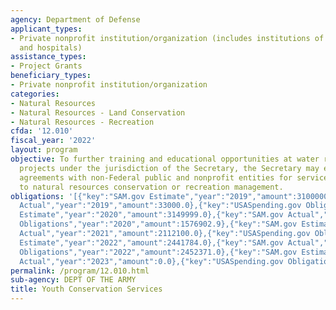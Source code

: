 ```yaml
---
agency: Department of Defense
applicant_types:
- Private nonprofit institution/organization (includes institutions of higher education
  and hospitals)
assistance_types:
- Project Grants
beneficiary_types:
- Private nonprofit institution/organization
categories:
- Natural Resources
- Natural Resources - Land Conservation
- Natural Resources - Recreation
cfda: '12.010'
fiscal_year: '2022'
layout: program
objective: To further training and educational opportunities at water resources development
  projects under the jurisdiction of the Secretary, the Secretary may enter into cooperative
  agreements with non-Federal public and nonprofit entities for services relating
  to natural resources conservation or recreation management.
obligations: '[{"key":"SAM.gov Estimate","year":"2019","amount":3100000.0},{"key":"SAM.gov
  Actual","year":"2019","amount":33000.0},{"key":"USASpending.gov Obligations","year":"2019","amount":2040059.01},{"key":"SAM.gov
  Estimate","year":"2020","amount":3149999.0},{"key":"SAM.gov Actual","year":"2020","amount":103000.0},{"key":"USASpending.gov
  Obligations","year":"2020","amount":1576902.9},{"key":"SAM.gov Estimate","year":"2021","amount":3400000.0},{"key":"SAM.gov
  Actual","year":"2021","amount":2112100.0},{"key":"USASpending.gov Obligations","year":"2021","amount":1284275.67},{"key":"SAM.gov
  Estimate","year":"2022","amount":2441784.0},{"key":"SAM.gov Actual","year":"2022","amount":2441784.0},{"key":"USASpending.gov
  Obligations","year":"2022","amount":2452371.0},{"key":"SAM.gov Estimate","year":"2023","amount":2685961.0},{"key":"SAM.gov
  Actual","year":"2023","amount":0.0},{"key":"USASpending.gov Obligations","year":"2023","amount":677663.04}]'
permalink: /program/12.010.html
sub-agency: DEPT OF THE ARMY
title: Youth Conservation Services
---
```

